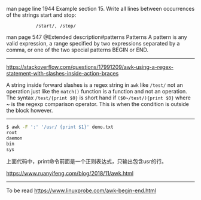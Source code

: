 
man page
line 1944 Example section
       15. Write all lines between occurrences of the strings start and
           stop:

               /start/, /stop/



man page 547
@Extended description#patterns
   Patterns
       A pattern is any valid expression, a range specified by two expressions separated by a comma, or one of the two special  patterns  BEGIN  or END.


---

https://stackoverflow.com/questions/17991209/awk-using-a-regex-statement-with-slashes-inside-action-braces

A string inside forward slashes is a regex string in `awk` like `/test/` not an operation just like the `match()` function is a function and not an operation. The syntax `/test/{print $0}` is short hand if `($0~/test/){print $0}` where ~ is the regexp comparison operator. This is when the condition is outside the block however. 



---

```sh
$ awk -F ':' '/usr/ {print $1}' demo.txt
root
daemon
bin
sys
```

上面代码中，print命令前面是一个正则表达式，只输出包含usr的行。

https://www.ruanyifeng.com/blog/2018/11/awk.html




----
To be read
https://www.linuxprobe.com/awk-begin-end.html
